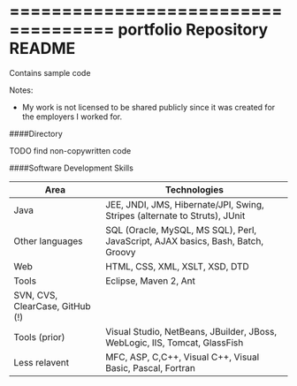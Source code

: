 ====================================
portfolio Repository README
====================================
Contains sample code 

Notes:
- My work is not licensed to be shared publicly since it was created for the employers I worked for.

####Directory

TODO find non-copywritten code 



####Software Development Skills

Area | Technologies
----|-------------------------------
Java | JEE, JNDI, JMS, Hibernate/JPI, Swing, Stripes (alternate to Struts), JUnit
Other languages | SQL (Oracle, MySQL, MS SQL), Perl, JavaScript, AJAX basics, Bash, Batch, Groovy 
Web | HTML, CSS, XML, XSLT, XSD, DTD
Tools| Eclipse, Maven 2, Ant
 | SVN, CVS, ClearCase, GitHub (!)
Tools (prior) | Visual Studio, NetBeans, JBuilder, JBoss, WebLogic, IIS, Tomcat, GlassFish
Less relavent | MFC, ASP, C,C++, Visual C++, Visual Basic, Pascal, Fortran


